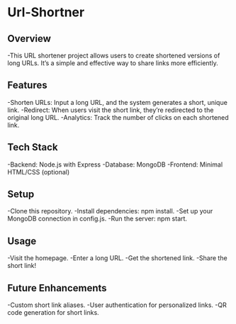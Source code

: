 ﻿# Url-Shortner

## Overview 
-This URL shortener project allows users to create shortened versions of long URLs. It’s a simple and effective way to share links more efficiently.

## Features 
-Shorten URLs: Input a long URL, and the system generates a short, unique link. 
-Redirect: When users visit the short link, they’re redirected to the original long URL. 
-Analytics: Track the number of clicks on each shortened link.

## Tech Stack 
-Backend: Node.js with Express 
-Database: MongoDB
-Frontend: Minimal HTML/CSS (optional)

## Setup 
-Clone this repository. 
-Install dependencies: npm install. 
-Set up your MongoDB connection in config.js. 
-Run the server: npm start.

## Usage 
-Visit the homepage. 
-Enter a long URL. 
-Get the shortened link. 
-Share the short link!

## Future Enhancements 
-Custom short link aliases. 
-User authentication for personalized links. 
-QR code generation for short links.